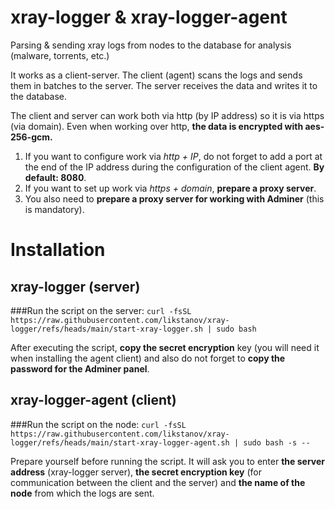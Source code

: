 # xray-logger & xray-logger-agent
Parsing &amp; sending xray logs from nodes to the database for analysis (malware, torrents, etc.)

It works as a client-server. The client (agent) scans the logs and sends them in batches to the server. The server receives the data and writes it to the database.

The client and server can work both via http (by IP address) so it is via https (via domain). Even when working over http, **the data is encrypted with aes-256-gcm.**

1. If you want to configure work via *http + IP*, do not forget to add a port at the end of the IP address during the configuration of the client agent. **By default: 8080**.
2. If you want to set up work via *https + domain*, **prepare a proxy server**. 
3. You also need to **prepare a proxy server for working with Adminer** (this is mandatory).

# Installation

## xray-logger (server)

###Run the script on the server:
`curl -fsSL https://raw.githubusercontent.com/likstanov/xray-logger/refs/heads/main/start-xray-logger.sh | sudo bash`

After executing the script, **copy the secret encryption** key (you will need it when installing the agent client) and also do not forget to **copy the password for the Adminer panel**.

## xray-logger-agent (client)

###Run the script on the node:
`curl -fsSL https://raw.githubusercontent.com/likstanov/xray-logger/refs/heads/main/start-xray-logger-agent.sh | sudo bash -s --`

Prepare yourself before running the script. It will ask you to enter **the server address** (xray-logger server), **the secret encryption key** (for communication between the client and the server) and **the name of the node** from which the logs are sent.